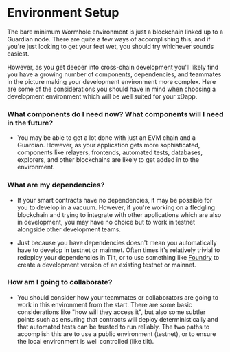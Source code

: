 # Environment Setup

The bare minimum Wormhole environment is just a blockchain linked up to a Guardian node. There are quite a few ways of accomplishing this, and if you're just looking to get your feet wet, you should try whichever sounds easiest.

However, as you get deeper into cross-chain development you'll likely find you have a growing number of components, dependencies, and teammates in the picture making your development environment more complex. Here are some of the considerations you should have in mind when choosing a development environment which will be well suited for your xDapp.

### What components do I need now? What components will I need in the future?

- You may be able to get a lot done with just an EVM chain and a Guardian. However, as your application gets more sophisticated, components like relayers, frontends, automated tests, databases, explorers, and other blockchains are likely to get added in to the environment.

### What are my dependencies?

- If your smart contracts have no dependencies, it may be possible for you to develop in a vacuum. However, if you're working on a fledgling blockchain and trying to integrate with other applications which are also in development, you may have no choice but to work in testnet alongside other development teams.

- Just because you have dependencies doesn't mean you automatically have to develop in testnet or mainnet. Often times it's relatively trivial to redeploy your dependencies in Tilt, or to use something like [Foundry](https://github.com/foundry-rs/foundry) to create a development version of an existing testnet or mainnet.

### How am I going to collaborate?

- You should consider how your teammates or collaborators are going to work in this environment from the start. There are some basic considerations like "how will they access it", but also some subtler points such as ensuring that contracts will deploy deterministically and that automated tests can be trusted to run reliably. The two paths to accomplish this are to use a public environment (testnet), or to ensure the local environment is well controlled (like tilt).
